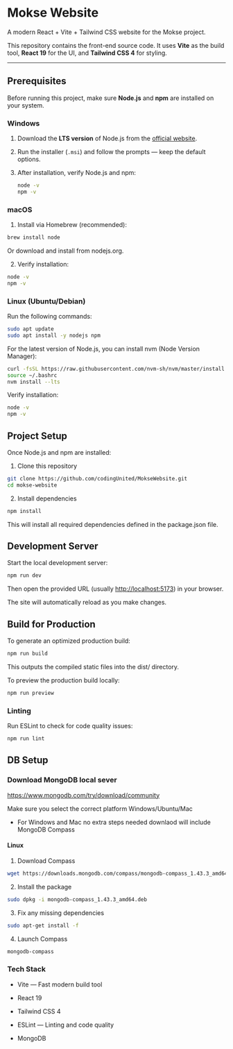 # Mokse Website

A modern React + Vite + Tailwind CSS website for the Mokse project.

This repository contains the front-end source code. It uses **Vite** as the build tool, **React 19** for the UI, and **Tailwind CSS 4** for styling.

---

## Prerequisites

Before running this project, make sure **Node.js** and **npm** are installed on your system.

### Windows

1. Download the **LTS version** of Node.js from the [official website](https://nodejs.org/).
2. Run the installer (`.msi`) and follow the prompts — keep the default options.
3. After installation, verify Node.js and npm:

   ```bash
   node -v
   npm -v
   ```

### macOS

1. Install via Homebrew (recommended):

  ```bash
  brew install node
  ```

Or download and install from nodejs.org.

2. Verify installation:

  ```bash
  node -v
  npm -v
  ```

### Linux (Ubuntu/Debian)

Run the following commands:

  ```bash
  sudo apt update
  sudo apt install -y nodejs npm
  ```

For the latest version of Node.js, you can install nvm (Node Version Manager):

  ```bash
  curl -fsSL https://raw.githubusercontent.com/nvm-sh/nvm/master/install.sh | bash
  source ~/.bashrc
  nvm install --lts
  ```

Verify installation:

  ```bash
  node -v
  npm -v
  ```

## Project Setup

Once Node.js and npm are installed:

1. Clone this repository

  ```bash
  git clone https://github.com/codingUnited/MokseWebsite.git
  cd mokse-website
  ```

2. Install dependencies

  ```bash
  npm install
  ```

This will install all required dependencies defined in the package.json file.

## Development Server

Start the local development server:

  ```bash
  npm run dev
  ```

Then open the provided URL (usually <http://localhost:5173>) in your browser.

The site will automatically reload as you make changes.

## Build for Production

To generate an optimized production build:

  ```bash
  npm run build
  ```

This outputs the compiled static files into the dist/ directory.

To preview the production build locally:

  ```bash
  npm run preview
  ```

### Linting

Run ESLint to check for code quality issues:

  ```bash
  npm run lint
  ```

## DB Setup

### Download MongoDB local sever

<https://www.mongodb.com/try/download/community>

Make sure you select the correct platform Windows/Ubuntu/Mac

- For Windows and Mac no extra steps needed downlaod will include MongoDB Compass

#### Linux

  1. Download Compass

  ```bash
  wget https://downloads.mongodb.com/compass/mongodb-compass_1.43.3_amd64.deb
  ```

  2. Install the package

  ```bash
  sudo dpkg -i mongodb-compass_1.43.3_amd64.deb
  ```

  3. Fix any missing dependencies

  ```bash
  sudo apt-get install -f
  ```

  4. Launch Compass

  ```bash
  mongodb-compass
  ```

### Tech Stack

- Vite — Fast modern build tool

- React 19

- Tailwind CSS 4

- ESLint — Linting and code quality

- MongoDB
